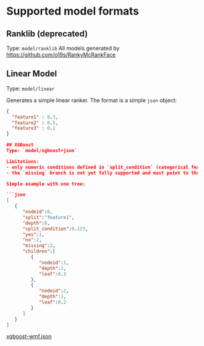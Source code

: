 # Supported model formats

## Ranklib (deprecated)
Type: `model/ranklib`
All models generated by https://github.com/o19s/RankyMcRankFace

## Linear Model
Type: `model/linear`

Generates a simple linear ranker. The format is a simple `json` object:

```json
{
  "feature1" : 0.3,
  "feature2" : 0.5,
  "feature3" : 0.1
}

## XGBoost
Type: `model/xgboost+json`

Limitations:
- only numeric conditions defined in `split_condition` (categorical features are not supported `"split": "feat1=categ1"`)
- the `missing` branch is not yet fully supported and must point to the `no` branch.

Simple example with one tree:

```json
[
   {
      "nodeid":0,
      "split":"feature1",
      "depth":0,
      "split_condition":0.123,
      "yes":1,
      "no":2,
      "missing":2,
      "children":[
         {
            "nodeid":1,
            "depth":1,
            "leaf":0.5
         },
         {
            "nodeid":2,
            "depth":1,
            "leaf":0.2
         }
      ]
   }
]
```

[xgboost-wmf.json](../src/test/resources/models/xgboost-wmf.json)

